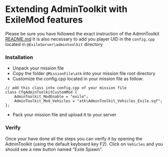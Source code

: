 # Extending AdminToolkit with ExileMod features

Please be sure you have followed the exact instruction of the AdminToolkit <a href="../README.md">README.md</a>
It is also necessary to add you player UID in the `config.cpp` located in `@ExileServer\admintoolkit` directory

### Installation

+ Unpack your mission file
+ Copy the folder `@MissionFile\atk` into your mission file root directory
+ Customize the config.cpp located in your mission file as follow:

```
// add this class into config.cpp of your mission file
class CfgAdminToolkitCustomMod {
    AdminToolkit_ModEnable = "exile";
    AdminToolkit_Mod_Vehicles = "atk\AdminToolkit_Vehicles_Exile.sqf";
};
```

+ Pack your mission file and upload it to your server

### Verify

Once your have done all the steps you can verify it by opening the AdminToolkit (using the default keyboard key F2).
Click on `Vehicles` and you should see a new button named "Exile Spawn".

